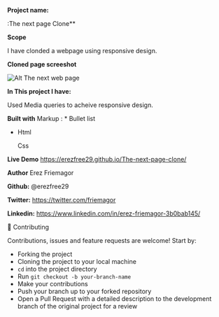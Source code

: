 
**Project name:**

:The next page Clone**

**Scope**
 
I have clonded a webpage using responsive design.

**Cloned page screeshot** 

![Alt The next web page](https://www.awesomescreenshot.com/image/5615862/16c425a0148cffac00d224addce89cfb  "Original screenshot")

**In This project I have:**

Used Media queries to acheive responsive design.

**Built with**
 Markup : * Bullet list
 - Html
   
   Css

**Live Demo** 
https://erezfree29.github.io/The-next-page-clone/

**Author** 
Erez Friemagor

**Github:** 
@erezfree29

**Twitter:** 
https://twitter.com/friemagor

**Linkedin:** 
https://www.linkedin.com/in/erez-friemagor-3b0bab145/

  
🤝 Contributing

Contributions, issues and feature requests are welcome! Start by:
-   Forking the project
-   Cloning the project to your local machine
-   `cd`  into the project directory
-   Run  `git checkout -b your-branch-name`
-   Make your contributions
-   Push your branch up to your forked repository
-   Open a Pull Request with a detailed description to the development branch of the original project for a review
